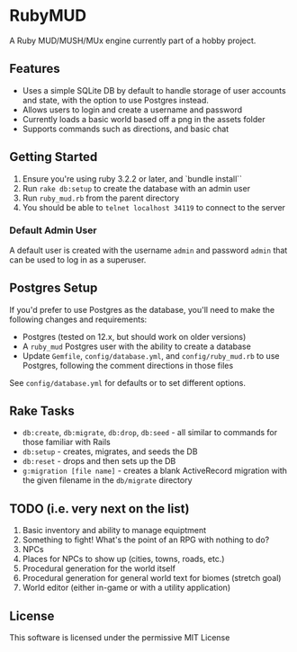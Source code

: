 # RubyMUD

A Ruby MUD/MUSH/MUx engine currently part of a hobby project.

## Features

* Uses a simple SQLite DB by default to handle storage of user accounts and state, with the option to use Postgres instead.
* Allows users to login and create a username and password
* Currently loads a basic world based off a png in the assets folder
* Supports commands such as directions, and basic chat

## Getting Started

1. Ensure you're using ruby 3.2.2 or later, and `bundle install``
1. Run `rake db:setup` to create the database with an admin user
1. Run `ruby_mud.rb` from the parent directory
1. You should be able to `telnet localhost 34119` to connect to the server

### Default Admin User

A default user is created with the username `admin` and password `admin` that can be used to log in as a superuser.

## Postgres Setup

If you'd prefer to use Postgres as the database, you'll need to make the following changes and requirements:

* Postgres (tested on 12.x, but should work on older versions)
* A `ruby_mud` Postgres user with the ability to create a database
* Update `Gemfile`, `config/database.yml`, and `config/ruby_mud.rb` to use Postgres, following the comment directions in those files

See `config/database.yml` for defaults or to set different options.

## Rake Tasks

* `db:create`, `db:migrate`, `db:drop`, `db:seed` - all similar to commands for those familiar with Rails
* `db:setup` - creates, migrates, and seeds the DB
* `db:reset` - drops and then sets up the DB
* `g:migration [file name]` - creates a blank ActiveRecord migration with the given filename in the `db/migrate` directory

## TODO (i.e. very next on the list)

1. Basic inventory and ability to manage equiptment
1. Something to fight! What's the point of an RPG with nothing to do?
1. NPCs
1. Places for NPCs to show up (cities, towns, roads, etc.)
1. Procedural generation for the world itself
1. Procedural generation for general world text for biomes (stretch goal)
1. World editor (either in-game or with a utility application)

## License

This software is licensed under the permissive MIT License
